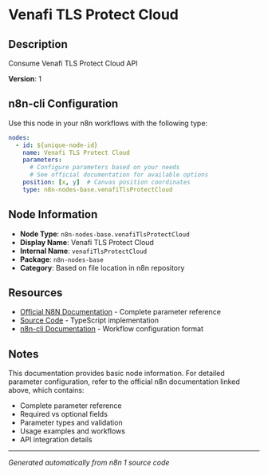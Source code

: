 # Venafi TLS Protect Cloud

## Description

Consume Venafi TLS Protect Cloud API

**Version**: 1

## n8n-cli Configuration

Use this node in your n8n workflows with the following type:

```yaml
nodes:
  - id: ${unique-node-id}
    name: Venafi TLS Protect Cloud
    parameters:
      # Configure parameters based on your needs
      # See official documentation for available options
    position: [x, y]  # Canvas position coordinates
    type: n8n-nodes-base.venafiTlsProtectCloud
```

## Node Information

- **Node Type**: `n8n-nodes-base.venafiTlsProtectCloud`
- **Display Name**: Venafi TLS Protect Cloud
- **Internal Name**: `venafiTlsProtectCloud`
- **Package**: `n8n-nodes-base`
- **Category**: Based on file location in n8n repository

## Resources

- [Official N8N Documentation](https://docs.n8n.io/integrations/builtin/app-nodes/n8n-nodes-base.venafitlsprotectcloud/) - Complete parameter reference
- [Source Code](https://github.com/n8n-io/n8n/blob/master/packages/nodes-base/nodes/Venafi/ProtectCloud/VenafiTlsProtectCloud.node.ts) - TypeScript implementation
- [n8n-cli Documentation](https://github.com/edenreich/n8n-cli) - Workflow configuration format

## Notes

This documentation provides basic node information. For detailed parameter configuration, 
refer to the official n8n documentation linked above, which contains:

- Complete parameter reference
- Required vs optional fields
- Parameter types and validation
- Usage examples and workflows
- API integration details

---
*Generated automatically from n8n 1 source code*
